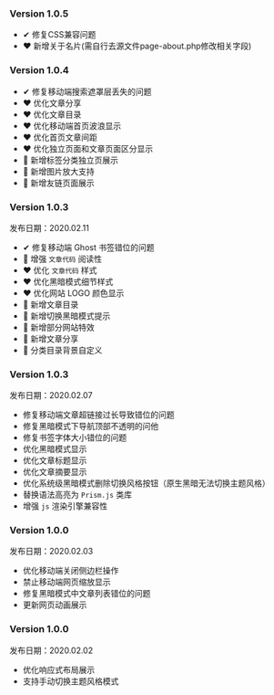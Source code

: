 ### Version 1.0.5
- ✔ 修复CSS兼容问题
- ❤ 新增关于名片(需自行去源文件page-about.php修改相关字段)
### Version 1.0.4
- ✔ 修复移动端搜索遮罩层丢失的问题
- ❤ 优化文章分享
- ❤ 优化文章目录
- ❤ 优化移动端首页波浪显示
- ❤ 优化首页文章间距
- ❤ 优化独立页面和文章页面区分显示
- 🎁 新增标签分类独立页展示
- 🎁 新增图片放大支持
- 🎁 新增友链页面展示

### Version 1.0.3
发布日期：2020.02.11

- ✔ 修复移动端 Ghost 书签错位的问题
- 👀 增强 `文章代码` 阅读性
- ❤ 优化 `文章代码` 样式
- ❤ 优化黑暗模式细节样式
- ❤ 优化网站 LOGO 颜色显示
- 🎁 新增文章目录
- 🎁 新增切换黑暗模式提示
- 🎁 新增部分网站特效
- 🎁 新增文章分享
- 🎁 分类目录背景自定义

### Version 1.0.3

发布日期：2020.02.07

- 修复移动端文章超链接过长导致错位的问题
- 修复黑暗模式下导航顶部不透明的问他
- 修复书签字体大小错位的问题
- 优化黑暗模式显示
- 优化文章标题显示
- 优化文章摘要显示
- 优化系统级黑暗模式删除切换风格按钮（原生黑暗无法切换主题风格）
- 替换语法高亮为 `Prism.js` 类库
- 增强 `js` 渲染引擎兼容性

### Version 1.0.0

发布日期：2020.02.03

- 优化移动端关闭侧边栏操作
- 禁止移动端网页缩放显示
- 修复黑暗模式中文章列表错位的问题
- 更新网页动画展示

### Version 1.0.0

发布日期：2020.02.02

- 优化响应式布局展示
- 支持手动切换主题风格模式
